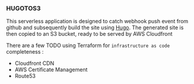 ### HUGOTOS3

This serverless application is designed to catch webhook push event from github and subsequently build the site using [Hugo](https://gohugo.io/). The generated site is then copied to an S3 bucket, ready to be served by AWS Cloudfront

There are a few TODO using Terraform for `infrastructure as code` completeness :

  - Cloudfront CDN
  - AWS Certificate Management
  - Route53